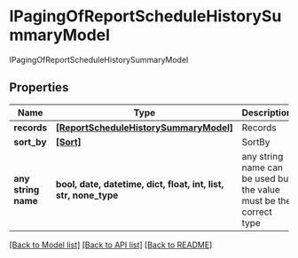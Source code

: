 # IPagingOfReportScheduleHistorySummaryModel

IPagingOfReportScheduleHistorySummaryModel

## Properties
Name | Type | Description | Notes
------------ | ------------- | ------------- | -------------
**records** | [**[ReportScheduleHistorySummaryModel]**](ReportScheduleHistorySummaryModel.md) | Records | [optional] 
**sort_by** | [**[Sort]**](Sort.md) | SortBy | [optional] 
**any string name** | **bool, date, datetime, dict, float, int, list, str, none_type** | any string name can be used but the value must be the correct type | [optional]

[[Back to Model list]](../README.md#documentation-for-models) [[Back to API list]](../README.md#documentation-for-api-endpoints) [[Back to README]](../README.md)


